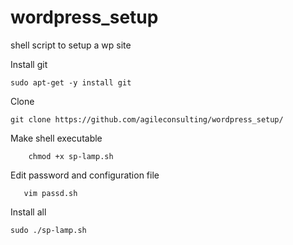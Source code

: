 # wordpress_setup
shell script to setup a wp site

Install git

```
sudo apt-get -y install git
```

Clone
```
git clone https://github.com/agileconsulting/wordpress_setup/
```

Make shell executable 	
```
	chmod +x sp-lamp.sh
``` 

 Edit password and configuration file
 ```
 	vim passd.sh
```

Install all 

```
sudo ./sp-lamp.sh
```


 
